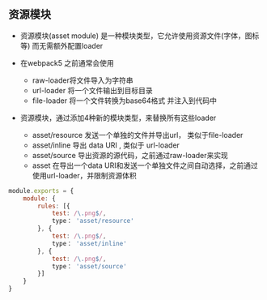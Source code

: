 ## 资源模块

- 资源模块(asset module) 是一种模块类型，它允许使用资源文件(字体，图标等) 而无需额外配置loader
- 在webpack5 之前通常会使用
  - raw-loader将文件导入为字符串
  - url-loader 将一个文件输出到目标目录
  - file-loader 将一个文件转换为base64格式 并注入到代码中

- 资源模块，通过添加4种新的模块类型，来替换所有这些loader
  - asset/resource 发送一个单独的文件并导出url， 类似于file-loader
  - asset/inline 导出 data URI , 类似于 url-loader
  - asset/source 导出资源的源代码，之前通过raw-loader来实现
  - asset 在导出一个data URI和发送一个单独文件之间自动选择，之前通过使用url-loader，并限制资源体积

```js
module.exports = {
    module: {
        rules: [{
            test: /\.png$/,
            type： 'asset/resource'
        }, {
            test: /\.png$/,
            type： 'asset/inline'
        }, {
            test: /\.png$/,
            type： 'asset/source'
        }]
    }
}
```

